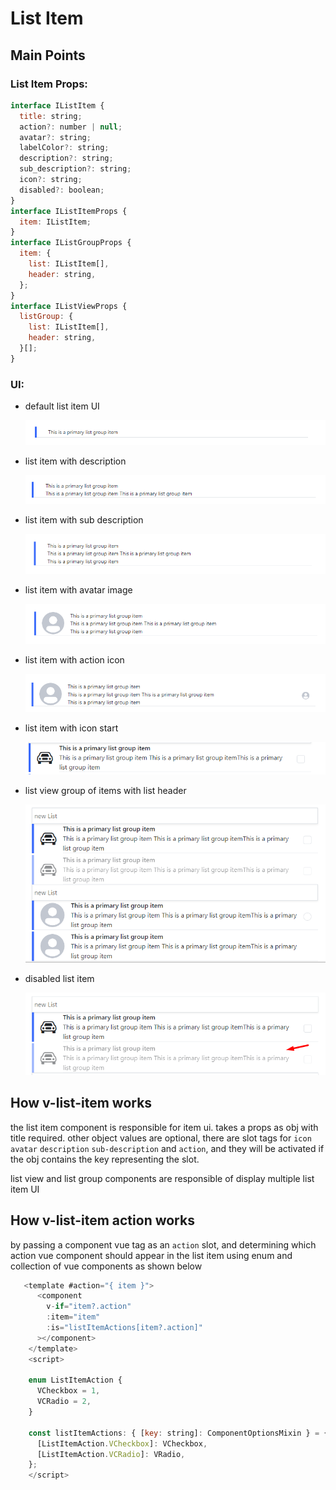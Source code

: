 # List Item

## Main Points

### List Item Props:

```js
interface IListItem {
  title: string;
  action?: number | null;
  avatar?: string;
  labelColor?: string;
  description?: string;
  sub_description?: string;
  icon?: string;
  disabled?: boolean;
}
interface IListItemProps {
  item: IListItem;
}
interface IListGroupProps {
  item: {
    list: IListItem[],
    header: string,
  };
}
interface IListViewProps {
  listGroup: {
    list: IListItem[],
    header: string,
  }[];
}
```

### UI:

- default list item UI

  ![image](../../assets/variation/images/list-item-1.png)

- list item with description

  ![image](../../assets/variation/images/list-item-2.png)

- list item with sub description

  ![image](../../assets/variation/images/list-item-3.png)

- list item with avatar image

  ![image](../../assets/variation/images/list-item-4.png)

- list item with action icon

  ![image](../../assets/variation/images/list-item-5.png)

- list item with icon start

  ![image](../../assets/variation/images/list-item-6.png)

- list view group of items with list header

  ![image](../../assets/variation/images/list-item-7.png)

- disabled list item

  ![image](../../assets/variation/images/list-item-8.png)

## How v-list-item works

the list item component is responsible for item ui.
takes a props as obj with title required.
other object values are optional, there are slot tags for `icon` `avatar` `description` `sub-description` and `action`, and they will be activated if the obj contains the key representing the slot.

list view and list group components are responsible of display multiple list item UI

## How v-list-item action works

by passing a component vue tag as an `action` slot, and determining which action vue component should appear in the list item using enum and collection of vue components as shown below

```js
   <template #action="{ item }">
      <component
        v-if="item?.action"
        :item="item"
        :is="listItemActions[item?.action]"
      ></component>
    </template>
    <script>

    enum ListItemAction {
      VCheckbox = 1,
      VCRadio = 2,
    }

    const listItemActions: { [key: string]: ComponentOptionsMixin } = {
      [ListItemAction.VCheckbox]: VCheckbox,
      [ListItemAction.VCRadio]: VRadio,
    };
    </script>
```
